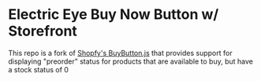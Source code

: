 # Electric Eye Buy Now Button w/ Storefront

This repo is a fork of [Shopfy's BuyButton.js](https://shopify.github.io/buy-button-js/)
that provides support for displaying "preorder" status for products
that are available to buy, but have a stock status of 0